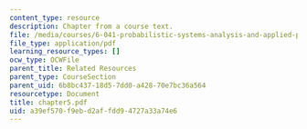 ```yaml
---
content_type: resource
description: Chapter from a course text.
file: /media/courses/6-041-probabilistic-systems-analysis-and-applied-probability-spring-2006/a39ef570f9ebd2affdd94727a33a74e6_chapter5.pdf
file_type: application/pdf
learning_resource_types: []
ocw_type: OCWFile
parent_title: Related Resources
parent_type: CourseSection
parent_uid: 6b8bc437-18d5-7dd0-a428-70e7bc36a564
resourcetype: Document
title: chapter5.pdf
uid: a39ef570-f9eb-d2af-fdd9-4727a33a74e6
---
```

